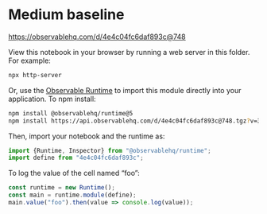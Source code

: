 # Medium baseline

https://observablehq.com/d/4e4c04fc6daf893c@748

View this notebook in your browser by running a web server in this folder. For
example:

~~~sh
npx http-server
~~~

Or, use the [Observable Runtime](https://github.com/observablehq/runtime) to
import this module directly into your application. To npm install:

~~~sh
npm install @observablehq/runtime@5
npm install https://api.observablehq.com/d/4e4c04fc6daf893c@748.tgz?v=3
~~~

Then, import your notebook and the runtime as:

~~~js
import {Runtime, Inspector} from "@observablehq/runtime";
import define from "4e4c04fc6daf893c";
~~~

To log the value of the cell named “foo”:

~~~js
const runtime = new Runtime();
const main = runtime.module(define);
main.value("foo").then(value => console.log(value));
~~~
